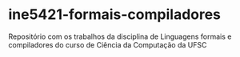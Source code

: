 # ine5421-formais-compiladores
Repositório com os trabalhos da disciplina de Linguagens formais e compiladores do curso de Ciência da Computação da UFSC
